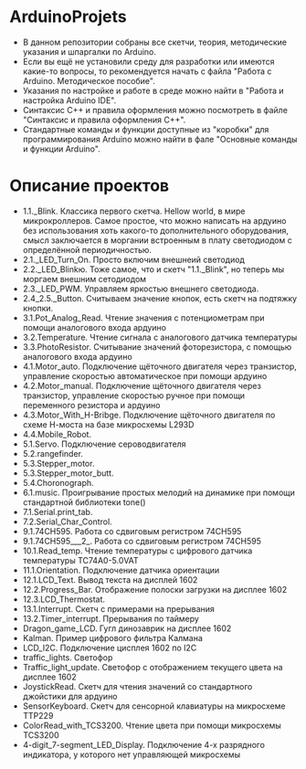 # ArduinoProjets
- В данном репозитории собраны все скетчи, теория, методические указания и шпаргалки по Arduino. 
- Если вы ещё не установили среду для разработки или имеются какие-то вопросы, то рекомендуется начать с файла
"Работа с Arduino. Методическое пособие". 
- Указания по настройке и работе в среде можно найти в "Работа и настройка Arduino IDE". 
- Синтаксис С++ и правила оформления можно посмотреть в файле "Синтаксис и правила оформления C++".
- Стандартные команды и функции доступные из "коробки" для программирования Arduino можно найти в фале "Основные команды и функции Arduino".

# Описание проектов

- 1.1._Blink. Классика первого скетча. Hellow world, в мире микрокроллеров. Самое простое, что можно написать на ардуино без использования хоть какого-то дополнительного оборудования, смысл заключается в моргании встроенным в плату светодиодом с определённой периодичностью.
- 2.1._LED_Turn_On. Просто включим внешнеий светодиод
- 2.2._LED_Blinkю. Тоже самое, что и скетч "1.1._Blink", но теперь мы моргаем внешним сетодиодом
- 2.3._LED_PWM. Управляем яркостью внешнего светодиода.
- 2.4_2.5._Button. Считываем значение кнопок, есть скетч на подтяжку кнопки.
- 3.1.Pot_Analog_Read. Чтение значения с потенциометрам при помощи аналогового входа ардуино
- 3.2.Temperature. Чтение сигнала с аналогового датчика температуры
- 3.3.PhotoResistor. Считывание значений фоторезистора, с помощью аналогового входа ардуино
- 4.1.Motor_auto. Подключение щёточного двигателя через транзистор, управление скоростью автоматическое при помощи ардуино
- 4.2.Motor_manual. Подключение щёточного двигателя через транзистор, управление скоростью ручное при помощи переменного резистора и ардуино
- 4.3.Motor_With_H-Bribge. Подключение щёточного двигателя по схеме Н-моста на базе микросхемы L293D
- 4.4.Mobile_Robot. 
- 5.1.Servo. Подключение сероводвигателя
- 5.2.rangefinder. 
- 5.3.Stepper_motor. 
- 5.3.Stepper_motor_butt. 
- 5.4.Choronograph. 
- 6.1.music. Проигрывание простых мелодий на динамике при помощи стандартной библиотеки tone()
- 7.1.Serial.print_tab. 
- 7.2.Serial_Char_Control. 
- 9.1.74CH595. Работа со сдвиговым регистром 74CH595
- 9.1.74CH595___2_. Работа со сдвиговым регистром 74CH595
- 10.1.Read_temp. Чтение температуры с цифрового датчика температуры TC74A0-5.0VAT 
- 11.1.Orientation. Подключение датчика ориентации 
- 12.1.LCD_Text. Вывод текста на дисплей 1602
- 12.2.Progress_Bar. Отображение полоски загрузки на дисплее 1602
- 12.3.LCD_Thermostat. 
- 13.1.Interrupt. Скетч с примерами на прерывания 
- 13.2.Timer_interrupt. Прерывания по таймеру
- Dragon_game_LCD. Гугл динозаврик на дисплее 1602
- Kalman. Пример цифрового фильтра Калмана
- LCD_I2C. Подключение цисплея 1602 по I2С
- traffic_lights. Светофор
- Traffic_light_update. Светофор с отображением текущего цвета на дисплее 1602
- JoystickRead. Скетч для чтения значений со стандартного джойстики для ардуино
- SensorKeyboard. Скетч для сенсорной клавиатуры на микросхеме TTP229 
- ColorRead_with_TCS3200. Чтение цвета при помощи микросхемы TCS3200
- 4-digit_7-segment_LED_Display. Подключение 4-х разрядного индикатора, у которого нет управляющей микросхемы
